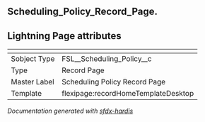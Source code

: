 ## Scheduling_Policy_Record_Page.

## Lightning Page attributes

|<!-- -->|<!-- -->|
|:---|:---|
|Sobject Type|FSL__Scheduling_Policy__c|
|Type| Record Page|
|Master Label|Scheduling Policy Record Page|
|Template|flexipage:recordHomeTemplateDesktop|




<!-- Page description -->


_Documentation generated with [sfdx-hardis](https://sfdx-hardis.cloudity.com)_
